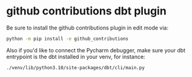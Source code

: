 # github contributions dbt plugin

Be sure to install the github contributions plugin in edit mode via:

```bash
python -m pip install -e github_contributions
```

Also if you'd like to connect the Pycharm debugger, make sure your dbt entrypoint is the dbt installed in your venv, for instance:

```bash
./venv/lib/python3.10/site-packages/dbt/cli/main.py
```
